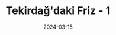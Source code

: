---
layout: project
title: Tekirdağ'daki Friz - 1
title_en: Frieze in Tekirdağ - 1
category: Fotogrametri
date: 2024-03-15
embed_url: https://sketchfab.com/models/3b77df8407034ffc97994a96a6169512/embed
description: Tekirdağ Arkeoloji ve Etnografya Müzesi
description_en: Tekirdağ Archaeology and Ethnography Museum
has_full_page: false
--- 